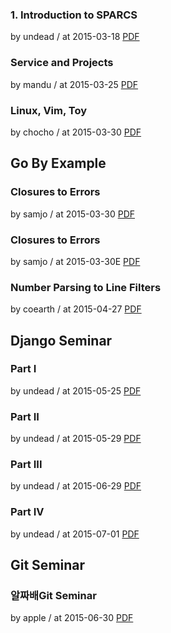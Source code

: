 ### 1. Introduction to SPARCS

by undead / at 2015-03-18
[PDF](https://s3.ap-northeast-2.amazonaws.com/sparcs.home/seminars/undead-20150330-1.pdf)

### Service and Projects

by mandu / at 2015-03-25
[PDF](https://s3.ap-northeast-2.amazonaws.com/sparcs.home/seminars/mandu-20150406_1-0.pdf)

### Linux, Vim, Toy

by chocho / at 2015-03-30
[PDF](https://s3.ap-northeast-2.amazonaws.com/sparcs.home/seminars/chocho-20150330-0.pdf)

## Go By Example

### Closures to Errors

by samjo / at 2015-03-30
[PDF](https://s3.ap-northeast-2.amazonaws.com/sparcs.home/seminars/samjo-20150331-0.pptx)

### Closures to Errors

by samjo / at 2015-03-30E
[PDF](https://s3.ap-northeast-2.amazonaws.com/sparcs.home/seminars/samjo-20150331-0.pptx)

### Number Parsing to Line Filters

by coearth / at 2015-04-27
[PDF](https://s3.ap-northeast-2.amazonaws.com/sparcs.home/seminars/coearth-20150429-0.pptx)

## Django Seminar

### Part I

by undead / at 2015-05-25
[PDF](https://s3.ap-northeast-2.amazonaws.com/sparcs.home/seminars/undead-20150526-1.pdf)

### Part II

by undead / at 2015-05-29
[PDF](https://s3.ap-northeast-2.amazonaws.com/sparcs.home/seminars/undead-20150603-0.pdf)

### Part III

by undead / at 2015-06-29
[PDF](https://s3.ap-northeast-2.amazonaws.com/sparcs.home/seminars/undead-20150701-1.pdf)

### Part IV

by undead / at 2015-07-01
[PDF](https://s3.ap-northeast-2.amazonaws.com/sparcs.home/seminars/undead-20150701_1-1.pdf)

## Git Seminar

### 알짜배Git Seminar

by apple / at 2015-06-30
[PDF](https://s3.ap-northeast-2.amazonaws.com/sparcs.home/seminars/apple-20150630-0.pdf)

